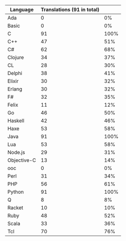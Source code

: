 | Language | Translations (91 in total) ||
|--|--|--|
| Ada |   0 |   0% |
| Basic |   0 |   0% |
| C |  91 | 100% |
| C++ |  47 |  51% |
| C# |  62 |  68% |
| Clojure |  34 |  37% |
| CL |  28 |  30% |
| Delphi |  38 |  41% |
| Elixir |  30 |  32% |
| Erlang |  30 |  32% |
| F# |  32 |  35% |
| Felix |  11 |  12% |
| Go |  46 |  50% |
| Haskell |  42 |  46% |
| Haxe |  53 |  58% |
| Java |  91 | 100% |
| Lua |  53 |  58% |
| Node.js |  29 |  31% |
| Objective-C |  13 |  14% |
| ooc |   0 |   0% |
| Perl |  31 |  34% |
| PHP |  56 |  61% |
| Python |  91 | 100% |
| Q |   8 |   8% |
| Racket |  10 |  10% |
| Ruby |  48 |  52% |
| Scala |  33 |  36% |
| Tcl |  70 |  76% |
